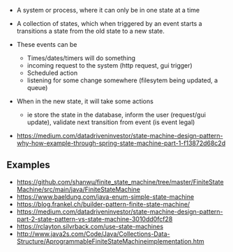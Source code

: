 
- A system or process, where it can only be in one state at a time
- A collection of states, which when triggered by an event starts a transitions a state from the old state to a new state.
- These events can be
  - Times/dates/timers will do something
  - incoming request to the system (http request, gui trigger)
  - Scheduled action
  - listening for some change somewhere (filesytem being updated, a queue)
- When in the new state, it will take some actions
  - ie store the state in the database, inform the user (request/gui update), validate next transition from event (is event legal)



- https://medium.com/datadriveninvestor/state-machine-design-pattern-why-how-example-through-spring-state-machine-part-1-f13872d68c2d

## Examples

- https://github.com/shanwu/finite_state_machine/tree/master/FiniteStateMachine/src/main/java/FiniteStateMachine
- https://www.baeldung.com/java-enum-simple-state-machine
- https://blog.frankel.ch/builder-pattern-finite-state-machine/
- https://medium.com/datadriveninvestor/state-machine-design-pattern-part-2-state-pattern-vs-state-machine-3010dd0fcf28
- https://rclayton.silvrback.com/use-state-machines
- http://www.java2s.com/Code/Java/Collections-Data-Structure/AprogrammableFiniteStateMachineimplementation.htm
